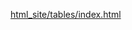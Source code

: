 [html_site/tables/index.html
](https://frychicken333.github.io/2025_BWT/html_site/tables/index.html)
